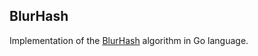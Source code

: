 BlurHash
--------

Implementation of the [BlurHash][1] algorithm in Go language.

[1]: https://blurha.sh/